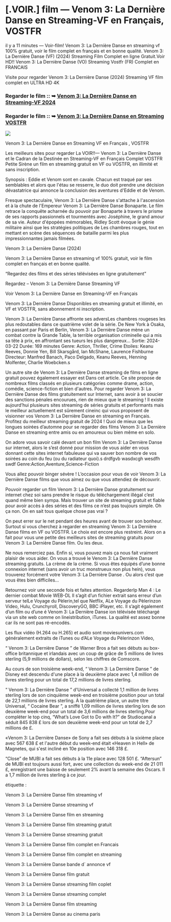 # [.VOIR.] film — Venom 3: La Dernière Danse en Streaming-VF en Français, VOSTFR

il y a 11 minutes — Voir-film! Venom 3: La Dernière Danse en streaming vf 100% gratuit, voir le film complet en français et en bonne qualité. Venom 3: La Dernière Danse (VF) (2024) Streaming Film Complet en ligne Gratuit.Voir HD!! Venom 3: La Dernière Danse (VO) Streaming Vostfr (FR) Complet en FRANCAIS

Visite pour regarder Venom 3: La Dernière Danse (2024) Streaming VF film complet en ULTRA HD 4K

### Regarder le film :: ➥ [Venom 3: La Dernière Danse en Streaming-VF 2024](https://t.co/zKeu7LBxl1)

### Regarder le film :: ➥ [Venom 3: La Dernière Danse en Streaming VOSTFR](https://t.co/zKeu7LBxl1)

<p dir="auto"><a href="https://t.co/zKeu7LBxl1" title="PLAYNOW" rel="nofollow"><img src="https://i.imgur.com/jhNGoEt.gif" style="max-width: 100%;"></a></p>

Venom 3: La Dernière Danse en Streaming VF en Français , VOSTFR

Les meilleurs sites pour regarder La VOIR!!— Venom 3: La Dernière Danse et le Cadran de la Destinée en Streaming-VF en Français Complet VOSTFR Petite Sirène un film en streaming gratuit en VF ou VOSTFR, en illimité et sans inscription.

Synopsis : Eddie et Venom sont en cavale. Chacun est traqué par ses semblables et alors que l'étau se resserre, le duo doit prendre une décision dévastatrice qui annonce la conclusion des aventures d'Eddie et de Venom.

Fresque spectaculaire, Venom 3: La Dernière Danse s'attache à l'ascension et à la chute de l'Empereur Venom 3: La Dernière Danse Bonaparte. Le film retrace la conquête acharnée du pouvoir par Bonaparte à travers le prisme de ses rapports passionnels et tourmentés avec Joséphine, le grand amour de sa vie. Auteur d'épopées mémorables, Ridley Scott évoque le génie militaire ainsi que les stratégies politiques de Les chambres rouges, tout en mettant en scène des séquences de bataille parmi les plus impressionnantes jamais filmées.

Venom 3: La Dernière Danse (2024)

Venom 3: La Dernière Danse en streaming vf 100% gratuit, voir le film complet en français et en bonne qualité.

“Regardez des films et des séries télévisées en ligne gratuitement”

Regardez – Venom 3: La Dernière Danse Streaming VF

Voir Venom 3: La Dernière Danse en Streaming-VF en Français

Venom 3: La Dernière Danse Disponibles en streaming gratuit et illimité, en VF et VOSTFR, sans abonnement ni inscription.

Venom 3: La Dernière Danse affronte ses adversLes chambres rougeses les plus redoutables dans ce quatrième volet de la série. De New York à Osaka, en passant par Paris et Berlin, Venom 3: La Dernière Danse mène un combat contre la Grande Table, la terrible organisation criminelle qui a mis sa tête à prix, en affrontant ses tueurs les plus dangereux... Sortie: 2024-03-22 Durée: 169 minutes Genre: Action, Thriller, Crime Etoiles: Keanu Reeves, Donnie Yen, Bill Skarsgård, Ian McShane, Laurence Fishburne Directeur: Manfred Banach, Paco Delgado, Keanu Reeves, Henning Molfenter, Charlie Woebcken.s

Un autre site de Venom 3: La Dernière Danse streaming de films en ligne gratuit pouvez également essayer est Dans cet article. Ce site propose de nombreux films classés en plusieurs catégories comme drame, action, comédie, science-fiction et bien d'autres. Pour regarder Venom 3: La Dernière Danse des films gratuitement sur Internet, sans avoir à se soucier des sanctions pénales encourues, rien de mieux que le streaming ! Il existe aujourd’hui plusieurs sites streaming de séries gratuits et performants mais le meilleur actuellement est sûrement cineinc qui vous proposent de visionner vos Venom 3: La Dernière Danse en streaming en Français. Profitez du meilleur streaming gratuit de 2024 ! Quoi de mieux que les longues soirées d’automne pour se regarder des films Venom 3: La Dernière Danse en streaming entre amis ou en amoureux ou bien même en solo.

On adore vous savoir calé devant un bon film Venom 3: La Dernière Danse sur internet, alors le s’est donné pour mission de vous aider en vous donnant cette sites internet fabuleuse qui va sauver bon nombre de vos soirées au coin du feu (ou du radiateur quoi).s drdfgvb wasdxcgh wesdfh swdf Genre:Action,Aventure,Science-Fiction

Vous allez pouvoir binger sévère ! L’occasion pour vous de voir Venom 3: La Dernière Danse films que vous aimez ou que vous attendiez de découvrir.

Pouvoir regarder un film Venom 3: La Dernière Danse gratuitement sur internet chez soi sans prendre le risque du téléchargement illégal c’est quand même bien sympa. Mais trouver un site de streaming gratuit et fiable pour avoir accès à des séries et des films ce n’est pas toujours simple. Oh ça non. On en sait tous quelque chose pas vrai ?

On peut errer sur le net pendant des heures avant de trouver son bonheur. Surtout si vous cherchez à regarder en streaming Venom 3: La Dernière Danse films en VF ou VOSTFR. Le choix est encore plus restreint. Alors on a fait pour vous une petite des meilleurs sites de streaming gratuits pour Venom 3: La Dernière Danse film. Ou les deux.

Ne nous remerciez pas. Enfin si, vous pouvez mais ça nous fait vraiment plaisir de vous aider. On vous a trouvé le Venom 3: La Dernière Danse streaming gratuits. La crème de la crème. Si vous êtes équipés d’une bonne connexion internet (sans avoir un truc monstrueux non plus hein), vous trouverez forcément votre Venom 3: La Dernière Danse . Ou alors c’est que vous êtes bien difficiles…

Retournez voir une seconde fois et faites attention. RegarderIp Man 4 : Le dernier combat Movie WEB-DL Il s’agit d’un fichier extrait sans erreur d’un serveur telLe Voyage du Pèlerin,tel que Netflix, ALe Voyage du Pèlerinzon Video, Hulu, Crunchyroll, DiscoveryGO, BBC iPlayer, etc. Il s’agit également d’un film ou d’une é Venom 3: La Dernière Danse ion télévisée téléchargé via un site web comme on lineistribution, iTunes. La qualité est assez bonne car ils ne sont pas ré-encodés.

Les flux vidéo (H.264 ou H.265) et audio sont moviesunivers.com généralement extraits de iTunes ou d’ALe Voyage du Pèlerinzon Video,

“ Venom 3: La Dernière Danse ” de Warner Bros a fait ses débuts au box-office britannique et irlandais avec un coup de grâce de 5 millions de livres sterling (5,9 millions de dollars), selon les chiffres de Comscore.

Au cours de son troisième week-end, “ Venom 3: La Dernière Danse ” de Disney est descendu d'une place à la deuxième place avec 1,4 million de livres sterling pour un total de 17,2 millions de livres sterling.

“ Venom 3: La Dernière Danse ” d'Universal a collecté 1,1 million de livres sterling lors de son cinquième week-end en troisième position pour un total de 22,1 millions de livres sterling. À la quatrième place, un autre titre Universal, “ Cocaine Bear ”, a sniffé 1,09 million de livres sterling lors de son deuxième week-end pour un total de 3,6 millions de livres sterling.Pour compléter le top cinq, “What’s Love Got to Do with It?” de Studiocanal a séduit 845 838 £ lors de son deuxième week-end pour un total de 2,7 millions de £.

«Venom 3: La Dernière Danse» de Sony a fait ses débuts à la sixième place avec 567 638 £ et l'autre début du week-end était «Heaven in Hell» de Magnetes, qui s'est incliné en 10e position avec 146 318 £.

“Close” de MUBI a fait ses débuts à la 11e place avec 128 501 £. “Aftersun” de MUBI est toujours aussi fort, avec une collection du week-end de 21 011 £, enregistrant une baisse de seulement 2% avant la semaine des Oscars. Il a 1,7 million de livres sterling à ce jour.

étiquette :

Venom 3: La Dernière Danse film streaming vf

Venom 3: La Dernière Danse streaming vf

Venom 3: La Dernière Danse film en streaming

Venom 3: La Dernière Danse film streaming gratuit

Venom 3: La Dernière Danse streaming gratuit

Venom 3: La Dernière Danse film complet en Francais

Venom 3: La Dernière Danse film complet en streaming

Venom 3: La Dernière Danse bande d` annonce vf

Venom 3: La Dernière Danse film gratuit

Venom 3: La Dernière Danse streaming film coplet

Venom 3: La Dernière Danse streaming complet

Venom 3: La Dernière Danse film streaming

Venom 3: La Dernière Danse au cinema paris
